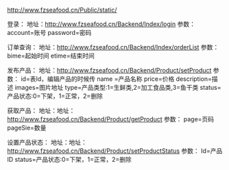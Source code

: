 http://www.fzseafood.cn/Public/static/



登录：
地址：http://www.fzseafood.cn/Backend/Index/login
参数：
account=账号
password=密码

订单查询：
地址：http://www.fzseafood.cn/Backend/Index/orderList
参数：
bime=起始时间
etime=结束时间


发布产品：
地址：http://www.fzseafood.cn/Backend/Product/setProduct
参数：
id=表Id，编辑产品的时候传
name =产品名称
price=价格
description=描述
images=图片地址
type=产品类型:1=生鲜类,2=加工食品类,3=鱼干类
status=产品状态:0=下架，1=正常，2=删除

获取产品：
地址：地址：http://www.fzseafood.cn/Backend/Product/getProduct
参数：
page=页码
pageSie=数量


设置产品状态：
地址：地址：http://www.fzseafood.cn/Backend/Product/setProductStatus 
参数：
Id=产品ID
status=产品状态:0=下架，1=正常，2=删除
